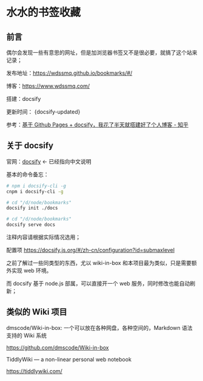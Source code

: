 # 水水的书签收藏

## 前言

偶尔会发现一些有意思的网址，但是加浏览器书签又不是很必要，就搞了这个站来记录；

发布地址：https://wdssmq.github.io/bookmarks/#/

博客：https://www.wdssmq.com/

搭建：docsify

更新时间： {docsify-updated}

参考：[基于 Github Pages + docsify，我花了半天就搭建好了个人博客 - 知乎](https://zhuanlan.zhihu.com/p/101126727 "基于Github Pages + docsify，我花了半天就搭建好了个人博客 - 知乎")

## 关于 docsify

官网：[docsify](https://docsify.js.org/#/zh-cn/ "docsify") ← 已经指向中文说明

基本的命令备忘：

```bash
# npm i docsify-cli -g
cnpm i docsify-cli -g

# cd "/d/node/bookmarks"
docsify init ./docs

# cd "/d/node/bookmarks"
docsify serve docs
```

注释内容请根据实际情况选用；

配置项
https://docsify.js.org/#/zh-cn/configuration?id=submaxlevel

之前了解过一些同类型的东西，尤以 wiki-in-box 和本项目最为类似，只是需要额外实现 web 环境。

而 docsify 基于 node.js 部属，可以直接开一个 web 服务，同时修改也能自动刷新；

## 类似的 Wiki 项目

dmscode/Wiki-in-box: 一个可以放在各种网盘，各种空间的，Markdown 语法支持的 Wiki 系统

https://github.com/dmscode/Wiki-in-box

TiddlyWiki — a non-linear personal web notebook

https://tiddlywiki.com/
